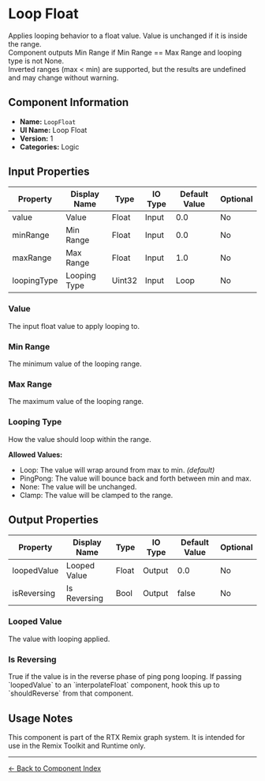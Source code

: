 # Loop Float

Applies looping behavior to a float value\.  Value is unchanged if it is inside the range\.<br/>Component outputs Min Range if Min Range == Max Range and looping type is not None\.<br/>Inverted ranges \(max < min\) are supported, but the results are undefined and may change without warning\.

## Component Information

- **Name:** `LoopFloat`
- **UI Name:** Loop Float
- **Version:** 1
- **Categories:** Logic

## Input Properties

| Property | Display Name | Type | IO Type | Default Value | Optional |
|----------|--------------|------|---------|---------------|----------|
| value | Value | Float | Input | 0\.0 | No | 
| minRange | Min Range | Float | Input | 0\.0 | No | 
| maxRange | Max Range | Float | Input | 1\.0 | No | 
| loopingType | Looping Type | Uint32 | Input | Loop | No | 

### Value

The input float value to apply looping to\.


### Min Range

The minimum value of the looping range\.


### Max Range

The maximum value of the looping range\.


### Looping Type

How the value should loop within the range\.


**Allowed Values:**

- Loop: The value will wrap around from max to min\. *(default)*
- PingPong: The value will bounce back and forth between min and max\.
- None: The value will be unchanged\.
- Clamp: The value will be clamped to the range\.

## Output Properties

| Property | Display Name | Type | IO Type | Default Value | Optional |
|----------|--------------|------|---------|---------------|----------|
| loopedValue | Looped Value | Float | Output | 0\.0 | No | 
| isReversing | Is Reversing | Bool | Output | false | No | 

### Looped Value

The value with looping applied\.


### Is Reversing

True if the value is in the reverse phase of ping pong looping\. If passing \`loopedValue\` to an \`interpolateFloat\` component, hook this up to \`shouldReverse\` from that component\.


## Usage Notes

This component is part of the RTX Remix graph system. It is intended for use in the Remix Toolkit and Runtime only.

---
[← Back to Component Index](index.md)
